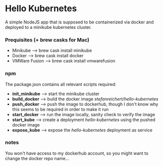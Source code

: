 # Hello Kubernetes
A simple NodeJS app that is supposed to be containerized via docker and deployed to a minikube kubernetes cluster.

### Prequisites (+ brew casks for Mac)
* Minikube --> brew cask install minikube
* Docker --> brew cask install docker
* VMWare Fusion --> brew cask install vmwarefusion

### npm
The package.json contains all relevant scripts required:
* **init_minikube** --> start the minikube cluster
* **build_docker** --> build the docker image _stefanreichert/hello-kubernetes_
* **push_docker** --> push the image to dockerhub, though I don't know why this seems to be required in order to make it run
* **start_docker** --> run the image locally, sanity check to verify the image
* **start_kube** --> create a deployment _hello-kubernetes_ using the pushed docker image
* **expose_kube** --> expose the _hello-kubernetes_ deployment as service

### notes
You won't have access to my dockerhub account, so you might want to change the docker repo name...